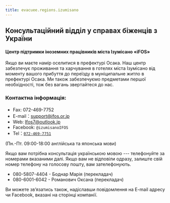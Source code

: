 ```yaml
---
title: evacuee.regions.izumisano
---
```


## Консультаційний відділ у справах біженців з України

#### Центр підтримки іноземних працівників міста Ізумісано «iFOS»


Якщо ви маєте намір оселитися в префектурі Осака. Наш центр
забезпечує проживання та харчування в готелях міста Ізумісано від
моменту вашого прибуття до переїзду в муніципальне житло в
префектурі Осака. Ми також забезпечуємо предметами першої
необхідності, тож без вагань звертайтеся до нас.

### Контактна інформація:
- Fax: 072-469-7752                                  　
- E-mail：[support@ifos.or.jp](mailto:support@ifos.or.jp)
- Web: [Ifos7@outlook.jp](mailto:Ifos7@outlook.jp)
- Facebook: `@izumisanoIFOS`
- Tel：[`072-469-7751`](tel:+8172-469-7751)

(Пн.-Пт. 09:00-18:00 англійська та японська мови)

Якщо вам потрібна консультація українською мовою ---
телефонуйте за номерами вказаними далі. Якщо вам не
відповіли одразу, залиште свій номер телефону на голосову
пошту, вам зателефонують.

- 080-5807-4404 - Боднар Марія (перекладач)
- 080-6001-6042  - Романович Оксана (перекладач)

Ви можете зв’язатись також, надіславши повідомлення на E-mail адресу чи
Facebook, вказані на сторінці компанії.
